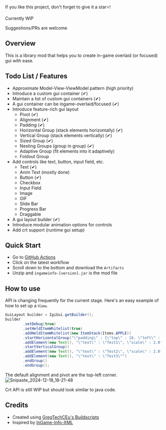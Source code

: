 If you like this project, don't forget to give it a star⭐!

Currently WIP

Suggestions/PRs are welcome

## Overview
This is a library mod that helps you to create in-game overlaid (or focused) gui with ease.

## Todo List / Features
- Approximate Model-View-ViewModel pattern (high priority)
- Introduce a custom gui container (✔)
- Maintain a list of custom gui containers (✔)
- A gui container can be ingame-overlaid/focused (✔)
- Introduce feature-rich gui layout
  - Pivot (✔)
  - Alignment (✔)
  - Padding (✔)
  - Horizontal Group (stack elements horizontally) (✔)
  - Vertical Group (stack elements vertically) (✔)
  - Sized Group (✔)
  - Nesting Groups (group in group) (✔)
  - Adaptive Group (fit elements into it adaptively)
  - Foldout Group
- Add controls like text, button, input field, etc.
  - Text (✔)
  - Anim Text (mostly done)
  - Button (✔)
  - Checkbox
  - Input Field
  - Image
  - GIF
  - Slide Bar
  - Progress Bar
  - Draggable
- A gui layout builder (✔)
- Introduce modular animation options for controls
- Add crt support (runtime gui setup)

## Quick Start
- Go to [GitHub Actions](https://github.com/tttsaurus/Ingame-Info-Reborn/actions)
- Click on the latest workflow
- Scroll down to the bottom and download the `Artifacts`
- Unzip and `ingameinfo-[version].jar` is the mod file

## How to use
API is changing frequently for the current stage.
Here's an easy example of how to set up a `View`.
```java
GuiLayout builder = IgiGui.getBuilder();
builder
        .setDebug(true)
        .setHeldItemWhitelist(true)
        .addHeldItemWhitelist(new ItemStack(Items.APPLE))
        .startHorizontalGroup("\"padding\" : {\"top\" : 10, \"left\" : 10}")
        .addElement(new Text(), "\"text\" : \"Test1\", \"scale\" : 2.0f, \"color\" : " + Color.GREEN.getRGB() + ", \"alignment\" : BOTTOM_LEFT, \"pivot\" : BOTTOM_LEFT, \"backgroundStyle\" : \"roundedBoxWithOutline\"")
        .startVerticalGroup()
        .addElement(new Text(), "\"text\" : \"Test2\", \"scale\" : 2.0f")
        .addElement(new Text(), "\"text\" : \"Test3\"")
        .endGroup()
        .endGroup();
```
The default alignment and pivot are the top-left corner.
![Snipaste_2024-12-18_18-21-48](https://github.com/user-attachments/assets/dcaadd00-8ac0-48b3-915d-1183a53ef113)

Crt API is still WIP but should look similar to java code.

## Credits
- Created using [GregTechCEu's Buildscripts](https://github.com/GregTechCEu/Buildscripts)
- Inspired by [InGame-Info-XML](https://github.com/Lunatrius/InGame-Info-XML)
